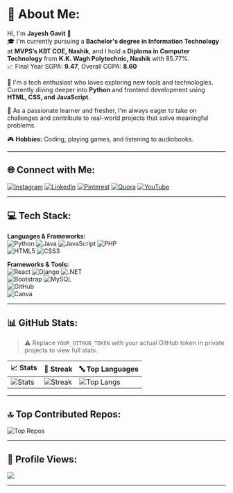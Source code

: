 # 💫 About Me:
Hi, I'm **Jayesh Gavit** 👋  
🎓 I'm currently pursuing a **Bachelor's degree in Information Technology** at **MVPS’s KBT COE, Nashik**, and I hold a **Diploma in Computer Technology** from **K.K. Wagh Polytechnic, Nashik** with 85.77%.  
📈 Final Year SGPA: **9.47**, Overall CGPA: **8.60**

🚀 I'm a tech enthusiast who loves exploring new tools and technologies. Currently diving deeper into **Python** and frontend development using **HTML, CSS, and JavaScript**.

🌱 As a passionate learner and fresher, I'm always eager to take on challenges and contribute to real-world projects that solve meaningful problems.

🎮 **Hobbies:** Coding, playing games, and listening to audiobooks.

---

## 🌐 Connect with Me:
[![Instagram](https://img.shields.io/badge/Instagram-%23E4405F.svg?logo=Instagram&logoColor=white)](https://instagram.com/jayesh_gavit_47) 
[![LinkedIn](https://img.shields.io/badge/LinkedIn-%230077B5.svg?logo=linkedin&logoColor=white)](https://linkedin.com/in/jayesh-gavit-47ni) 
[![Pinterest](https://img.shields.io/badge/Pinterest-%23E60023.svg?logo=Pinterest&logoColor=white)](https://pinterest.com/eBJZ9IInS) 
[![Quora](https://img.shields.io/badge/Quora-%23B92B27.svg?logo=Quora&logoColor=white)](https://quora.com/profile/Jayesh-758) 
[![YouTube](https://img.shields.io/badge/YouTube-%23FF0000.svg?logo=YouTube&logoColor=white)](https://youtube.com/@itsmejayesh-mh15)

---

## 💻 Tech Stack:

**Languages & Frameworks:**  
![Python](https://img.shields.io/badge/python-3670A0?style=for-the-badge&logo=python&logoColor=ffdd54) 
![Java](https://img.shields.io/badge/java-%23ED8B00.svg?style=for-the-badge&logo=openjdk&logoColor=white) 
![JavaScript](https://img.shields.io/badge/javascript-%23323330.svg?style=for-the-badge&logo=javascript&logoColor=%23F7DF1E) 
![PHP](https://img.shields.io/badge/php-%23777BB4.svg?style=for-the-badge&logo=php&logoColor=white)  
![HTML5](https://img.shields.io/badge/html5-%23E34F26.svg?style=for-the-badge&logo=html5&logoColor=white) 
![CSS3](https://img.shields.io/badge/css3-%231572B6.svg?style=for-the-badge&logo=css3&logoColor=white)

**Frameworks & Tools:**  
![React](https://img.shields.io/badge/react-%2320232a.svg?style=for-the-badge&logo=react&logoColor=%2361DAFB) 
![Django](https://img.shields.io/badge/django-%23092E20.svg?style=for-the-badge&logo=django&logoColor=white) 
![.NET](https://img.shields.io/badge/.NET-5C2D91?style=for-the-badge&logo=.net&logoColor=white)  
![Bootstrap](https://img.shields.io/badge/bootstrap-%238511FA.svg?style=for-the-badge&logo=bootstrap&logoColor=white) 
![MySQL](https://img.shields.io/badge/mysql-4479A1.svg?style=for-the-badge&logo=mysql&logoColor=white)  
![GitHub](https://img.shields.io/badge/github-%23121011.svg?style=for-the-badge&logo=github&logoColor=white)  
![Canva](https://img.shields.io/badge/Canva-%2300C4CC.svg?style=for-the-badge&logo=Canva&logoColor=white)

---

## 📊 GitHub Stats:

> ⚠️ Replace `YOUR_GITHUB_TOKEN` with your actual GitHub token in private projects to view full stats.

| 📈 Stats | 🔁 Streak | 🔤 Top Languages |
|---------|-----------|-----------------|
| ![Stats](https://github-readme-stats.vercel.app/api?username=Jayeshgavit&theme=radical&hide_border=true&include_all_commits=true&count_private=true) | ![Streak](https://github-readme-streak-stats.herokuapp.com/?user=Jayeshgavit&theme=radical&hide_border=true) | ![Top Langs](https://github-readme-stats.vercel.app/api/top-langs/?username=Jayeshgavit&theme=radical&hide_border=true&layout=compact) |

---

## 🔝 Top Contributed Repos:

![Top Repos](https://github-contributor-stats.vercel.app/api?username=Jayeshgavit&limit=5&theme=radical&combine_all_yearly_contributions=true)

---

## 🔢 Profile Views:

[![](https://visitcount.itsvg.in/api?id=Jayeshgavit&icon=0&color=0)](https://visitcount.itsvg.in)

---
